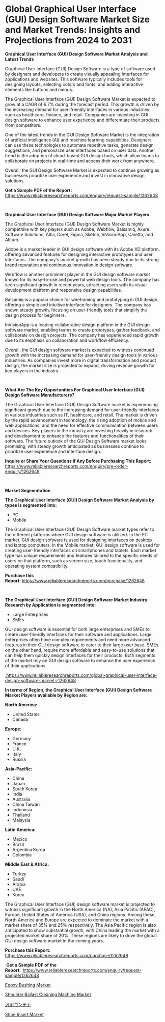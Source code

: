 <p><h1>Global Graphical User Interface (GUI) Design Software Market Size and Market Trends: Insights and Projections from 2024 to 2031</h1></p><p><strong>Graphical User Interface (GUI) Design Software Market Analysis and Latest Trends</strong></p>
<p><p>Graphical User Interface (GUI) Design Software is a type of software used by designers and developers to create visually appealing interfaces for applications and websites. This software typically includes tools for designing layouts, selecting colors and fonts, and adding interactive elements like buttons and menus.</p><p>The Graphical User Interface (GUI) Design Software Market is expected to grow at a CAGR of 6.7% during the forecast period. This growth is driven by the increasing demand for user-friendly interfaces in various industries such as healthcare, finance, and retail. Companies are investing in GUI design software to enhance user experience and differentiate their products from competitors.</p><p>One of the latest trends in the GUI Design Software Market is the integration of artificial intelligence (AI) and machine learning capabilities. Designers can use these technologies to automate repetitive tasks, generate design suggestions, and personalize user interfaces based on user data. Another trend is the adoption of cloud-based GUI design tools, which allow teams to collaborate on projects in real-time and access their work from anywhere.</p><p>Overall, the GUI Design Software Market is expected to continue growing as businesses prioritize user experience and invest in innovative design solutions.</p></p>
<p><strong>Get a Sample PDF of the Report:&nbsp;</strong> <a href="https://www.reliableresearchreports.com/enquiry/request-sample/1262648">https://www.reliableresearchreports.com/enquiry/request-sample/1262648</a></p>
<p>&nbsp;</p>
<p><strong>Graphical User Interface (GUI) Design Software Major Market Players</strong></p>
<p><p>The Graphical User Interface (GUI) Design Software Market is highly competitive with key players such as Adobe, Webflow, Balsamiq, Axure Software Solutions, Altia, Corel, Figma, Sketch, InVisionApp, Caretta, and Altium. </p><p>Adobe is a market leader in GUI design software with its Adobe XD platform, offering advanced features for designing interactive prototypes and user interfaces. The company's market growth has been steady due to its strong brand reputation and continuous innovation in design software.</p><p>Webflow is another prominent player in the GUI design software market known for its easy-to-use and powerful web design tools. The company has seen significant growth in recent years, attracting users with its visual development platform and responsive design capabilities.</p><p>Balsamiq is a popular choice for wireframing and prototyping in GUI design, offering a simple and intuitive interface for designers. The company has shown steady growth, focusing on user-friendly tools that simplify the design process for beginners.</p><p>InVisionApp is a leading collaborative design platform in the GUI design software market, enabling teams to create prototypes, gather feedback, and collaborate on design projects. The company has experienced rapid growth due to its emphasis on collaboration and workflow efficiency.</p><p>Overall, the GUI design software market is expected to witness continued growth with the increasing demand for user-friendly design tools in various industries. As companies invest more in digital transformation and product design, the market size is projected to expand, driving revenue growth for key players in the industry.</p></p>
<p>&nbsp;</p>
<p><strong>What Are The Key Opportunities For Graphical User Interface (GUI) Design Software Manufacturers?</strong></p>
<p><p>The Graphical User Interface (GUI) Design Software market is experiencing significant growth due to the increasing demand for user-friendly interfaces in various industries such as IT, healthcare, and retail. The market is driven by the rapid advancement in technology, the rising adoption of mobile and web applications, and the need for effective communication between users and devices. Key players in the industry are investing heavily in research and development to enhance the features and functionalities of their software. The future outlook of the GUI Design Software market looks promising, with steady growth anticipated as businesses continue to prioritize user experience and interface design.</p></p>
<p><strong>Inquire or Share Your Questions If Any Before Purchasing This Report:</strong> <a href="https://www.reliableresearchreports.com/enquiry/pre-order-enquiry/1262648">https://www.reliableresearchreports.com/enquiry/pre-order-enquiry/1262648</a></p>
<p>&nbsp;</p>
<p><strong>Market Segmentation</strong></p>
<p><strong>The Graphical User Interface (GUI) Design Software Market Analysis by types is segmented into:</strong></p>
<p><ul><li>PC</li><li>Mobile</li></ul></p>
<p><p>The Graphical User Interface (GUI) Design Software market types refer to the different platforms where GUI design software is utilized. In the PC market, GUI design software is used for designing interfaces on desktop and laptop computers. In the Mobile market, GUI design software is used for creating user-friendly interfaces on smartphones and tablets. Each market type has unique requirements and features tailored to the specific needs of users on that platform, such as screen size, touch functionality, and operating system compatibility.</p></p>
<p><strong>Purchase this Report:&nbsp;</strong><a href="https://www.reliableresearchreports.com/purchase/1262648">https://www.reliableresearchreports.com/purchase/1262648</a></p>
<p>&nbsp;</p>
<p><strong>The Graphical User Interface (GUI) Design Software Market Industry Research by Application is segmented into:</strong></p>
<p><ul><li>Large Enterprises</li><li>SMEs</li></ul></p>
<p><p>GUI design software is essential for both large enterprises and SMEs to create user-friendly interfaces for their software and applications. Large enterprises often have complex requirements and need more advanced features in their GUI design software to cater to their large user base. SMEs, on the other hand, require more affordable and easy-to-use solutions that can help them quickly design interfaces for their products. Both segments of the market rely on GUI design software to enhance the user experience of their applications.</p></p>
<p><a href="https://www.reliableresearchreports.com/global-graphical-user-interface-design-software-market-r1262648">&nbsp;https://www.reliableresearchreports.com/global-graphical-user-interface-design-software-market-r1262648</a></p>
<p><strong>In terms of Region, the Graphical User Interface (GUI) Design Software Market Players available by Region are:</strong></p>
<p>
    <p> <strong> North America: </strong>
        <ul>
            <li>United States</li>
            <li>Canada</li>
        </ul>
        </p> 
    <p> <strong> Europe: </strong>
        <ul>
            <li>Germany</li>
            <li>France</li>
            <li>U.K.</li>
            <li>Italy</li>
            <li>Russia</li>
        </ul>
        </p> 
    <p> <strong> Asia-Pacific: </strong>
        <ul>
            <li>China</li>
            <li>Japan</li>
            <li>South Korea</li>
            <li>India</li>
            <li>Australia</li>
            <li>China Taiwan</li>
            <li>Indonesia</li>
            <li>Thailand</li>
            <li>Malaysia</li>
        </ul>
        </p> 
    <p> <strong> Latin America: </strong>
        <ul>
            <li>Mexico</li>
            <li>Brazil</li>
            <li>Argentina Korea</li>
            <li>Colombia</li>
        </ul>
        </p> 
    <p> <strong> Middle East & Africa: </strong>
        <ul>
            <li>Turkey</li>
            <li>Saudi</li>
            <li>Arabia</li>
            <li>UAE</li>
            <li>Korea</li>
        </ul>
    </p>
    </p>
<p><p>The Graphical User Interface (GUI) design software market is projected to witness significant growth in the North America (NA), Asia Pacific (APAC), Europe, United States of America (USA), and China regions. Among these, North America and Europe are expected to dominate the market with a market share of 35% and 25% respectively. The Asia Pacific region is also anticipated to show substantial growth, with China leading the market with a projected market share of 20%. These regions are likely to drive the global GUI design software market in the coming years.</p></p>
<p><strong>Purchase this Report: </strong><a href="https://www.reliableresearchreports.com/purchase/1262648">https://www.reliableresearchreports.com/purchase/1262648</a></p>
<p>&nbsp;<strong>Get a Sample PDF of the Report:&nbsp;&nbsp;</strong><a href="https://www.reliableresearchreports.com/enquiry/request-sample/1262648">https://www.reliableresearchreports.com/enquiry/request-sample/1262648</a></p>
<p><strong></strong></p>
<p><p><a href="https://www.linkedin.com/pulse/epoxy-bushing-market-research-report-its-history-forecast-2024-29uae?trackingId=PS7RLn3rsai8x2NdoRiwVg%3D%3D">Epoxy Bushing Market</a></p><p><a href="https://www.linkedin.com/pulse/decoding-shoulder-ballast-cleaning-machine-market-metrics-gszge?trackingId=bCKYMQ2LeXZAZPr9dNC9ZQ%3D%3D">Shoulder Ballast Cleaning Machine Market</a></p><p><a href="https://github.com/CieloStamm/Market-Research-Report-List-1/blob/main/385470262053.md">汎用コンテナ</a></p><p><a href="https://issuu.com/reportprime-2/docs/shoe-insert-market-size-2030.pptx">Shoe Insert Market</a></p></p>